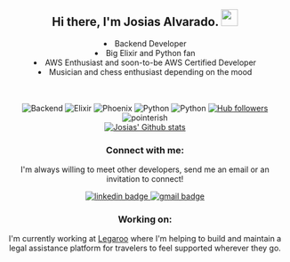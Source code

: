 <h2 align="center">
  Hi there, I'm Josias Alvarado. <img src="https://raw.githubusercontent.com/MartinHeinz/MartinHeinz/master/wave.gif" width="30px">
</h2>
<center>
<li>Backend Developer</li>
<li>Big Elixir and Python fan</li>
<li>AWS Enthusiast and soon-to-be AWS Certified Developer</li>
<li>Musician and chess enthusiast depending on the mood</li>
</br></br>

![Backend](https://img.shields.io/badge/Backend-black)
![Elixir](https://img.shields.io/badge/Elixir-purple)
![Phoenix](https://img.shields.io/badge/Phoenix-orange)
![Python](https://img.shields.io/badge/Python-blue)
![Python](https://img.shields.io/badge/Django-green)
[![Hub followers](https://img.shields.io/github/followers/pointerish.svg?style=social&label=Follow&maxAge=2592000)](https://github.com/pointerish?tab=followers)
<img src="https://komarev.com/ghpvc/?username=pointerish" alt="pointerish" />
<br />
[![Josias' Github stats](https://github-readme-stats.vercel.app/api?username=pointerish&theme=blue-green)](https://github.com/pointerish/github-readme-stats)

### Connect with me:

I'm always willing to meet other developers, send me an email or an invitation to connect!
<p>
  <a href="https://www.linkedin.com/in/josias-alvarado/">
   <img src="https://img.shields.io/badge/LinkedIn-0077B5?style=for-the-badge&logo=linkedin&logoColor=whitehttps://www.linkedin.com/in/josias-alvarado/" alt="linkedin badge">
  </a>
  <a href="mailto:josiasjag@gmail.com">
   <img src="https://img.shields.io/badge/Email%20-D14836?style=for-the-badge&logo=gmail&logoColor=white" alt="gmail badge">
  </a>
 </p>

### Working on:

I'm currently working at [Legaroo](https://app.legaroo.com/) where I'm helping to build and maintain a legal assistance platform for travelers to feel supported wherever they go.
</center>
